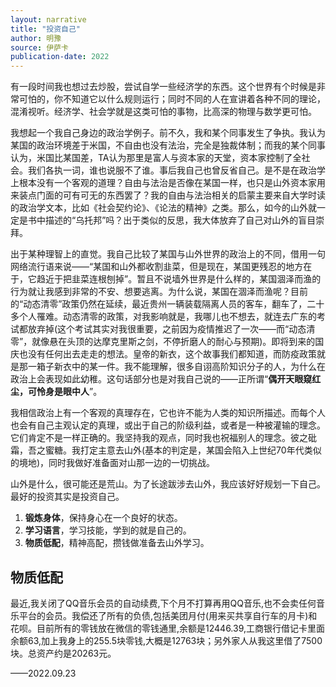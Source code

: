 ```yaml
---
layout: narrative
title: "投资自己"
author: 明豫
source: 伊萨卡
publication-date: 2022
---
```


有一段时间我也想过去炒股，尝试自学一些经济学的东西。这个世界有个时候是非常可怕的，你不知道它以什么规则运行；同时不同的人在宣讲着各种不同的理论，混淆视听。经济学、社会学就是这类可怕的事物，比高深的物理与数学更可怕。

我想起一个我自己身边的政治学例子。前不久，我和某个同事发生了争执。我认为某国的政治环境差于米国，不自由也没有法治，完全是独裁体制；而我的某个同事认为，米国比某国差，TA认为那里是富人与资本家的天堂，资本家控制了全社会。我们各执一词，谁也说服不了谁。事后我自己也曾反省自己。是不是在政治学上根本没有一个客观的道理？自由与法治是否像在某国一样，也只是山外资本家用来装点门面的可有可无的东西罢了？我的自由与法治相关的启蒙主要来自大学时读的政治学文本，比如《社会契约论》、《论法的精神》之类。那么，如今的山外就一定是书中描述的“乌托邦”吗？出于类似的反思，我大体放弃了自己对山外的盲目崇拜。

出于某种理智上的直觉。我自己比较了某国与山外世界的政治上的不同，借用一句网络流行语来说——“某国和山外都收割韭菜，但是现在，某国更残忍的地方在于，它趋近于把韭菜连根刨掉”。暂且不说墙外世界是什么样的，某国涸泽而渔的行为就让我感到非常的不安、想要逃离。为什么说，某国在涸泽而渔呢？目前的“动态清零”政策仍然在延续，最近贵州一辆装载隔离人员的客车，翻车了，二十多个人罹难。动态清零的政策，对我影响就是，我哪儿也不想去，就连去广东的考试都放弃掉(这个考试其实对我很重要，之前因为疫情推迟了一次——而“动态清零”，就像悬在头顶的达摩克里斯之剑，不停折磨人的耐心与预期)。即将到来的国庆也没有任何出去走走的想法。皇帝的新衣，这个故事我们都知道，而防疫政策就是那一箱子新衣中的某一件。我不能理解，很多自诩高阶知识分子的人，为什么在政治上会表现如此幼稚。这句话部分也是对我自己说的——正所谓“**偶开天眼窥红尘，可怜身是眼中人**”。

我相信政治上有一个客观的真理存在，它也许不能为人类的知识所描述。而每个人也会有自己主观认定的真理，或出于自己的阶级利益，或者是一种被灌输的理念。它们肯定不是一样正确的。我坚持我的观点，同时我也祝福别人的理念。彼之砒霜，吾之蜜糖。我打定主意去山外(基本的判定是，某国会陷入上世纪70年代类似的境地)，同时我做好准备面对山那一边的一切挑战。

山外是什么，很可能还是荒山。为了长途跋涉去山外，我应该好好规划一下自己。最好的投资其实是投资自己。

1. **锻炼身体**，保持身心在一个良好的状态。
2. **学习语言**，学习技能，学到的就是自己的。
3. **物质低配**，精神高配，攒钱做准备去山外学习。

## 物质低配
最近,我关闭了QQ音乐会员的自动续费,下个月不打算再用QQ音乐,也不会卖任何音乐平台的会员。我偿还了所有的负债,包括美团月付(用来买共享自行车的月卡)和花呗。目前所有的零钱放在微信的零钱通里,余额是12446.39,工商银行借记卡里面余额63,加上我身上的255.5块零钱,大概是12763块；另外家人从我这里借了7500块。总资产约是20263元。

——2022.09.23